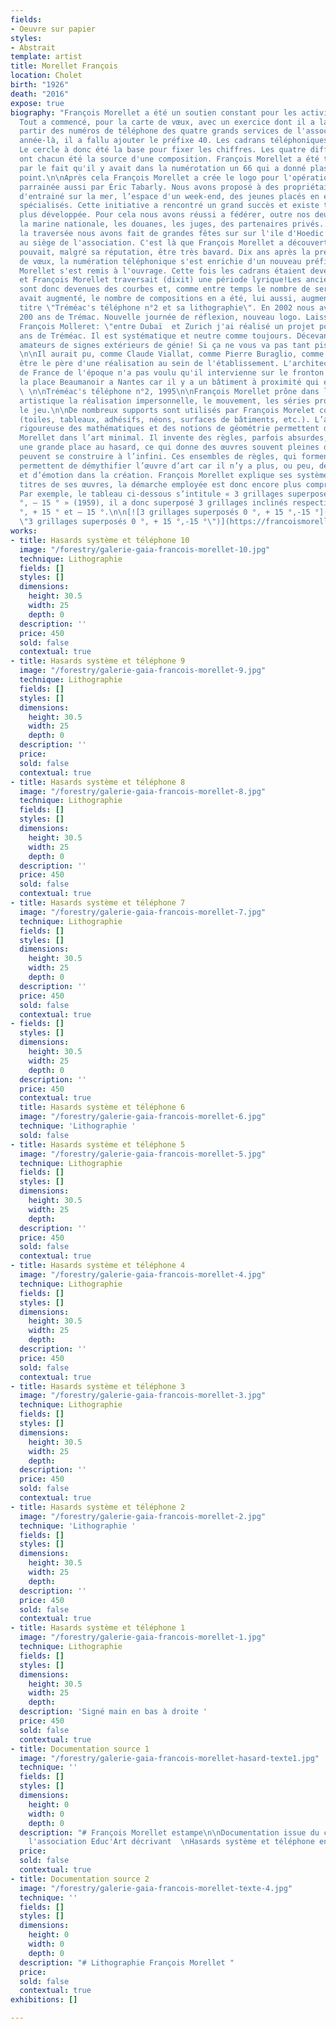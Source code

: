 ```yaml
---
fields:
- Oeuvre sur papier
styles:
- Abstrait
template: artist
title: Morellet François
location: Cholet
birth: "1926"
death: "2016"
expose: true
biography: "François Morellet a été un soutien constant pour les activités de Tréméac.
  Tout a commencé, pour la carte de vœux, avec un exercice dont il a la passion, à
  partir des numéros de téléphone des quatre grands services de l'association. Cette
  année-là, il a fallu ajouter le préfixe 40. Les cadrans téléphoniques étaient circulaires;
  Le cercle à donc été la base pour fixer les chiffres. Les quatre différents services
  ont chacun été la source d'une composition. François Morellet a été très intéressé
  par le fait qu'il y avait dans la numérotation un 66 qui a donné plastiquement un
  point.\n\nAprès cela François Morellet a crée le logo pour l'opération \"Grand Largue\",
  parrainée aussi par Éric Tabarly. Nous avons proposé à des propriétaires de bateaux
  d'entrainé sur la mer, l’espace d'un week-end, des jeunes placés en établissements
  spécialisés. Cette initiative a rencontré un grand succès et existe toujours aujourd'hui,
  plus développée. Pour cela nous avons réussi a fédérer, outre nos deux parrains,
  la marine nationale, les douanes, les juges, des partenaires privés....En plus de
  la traversée nous avons fait de grandes fêtes sur sur l'ile d'Hoedic puis plus tard
  au siège de l'association. C'est là que François Morellet a découvert qu’Éric Tabarly
  pouvait, malgré sa réputation, être très bavard. Dix ans après la première carte
  de vœux, la numération téléphonique s'est enrichie d'un nouveau préfixe:02. François
  Morellet s'est remis à l'ouvrage. Cette fois les cadrans étaient devenus carrés
  et François Morellet traversait (dixit) une période lyrique!Les anciennes droites
  sont donc devenues des courbes et, comme entre temps le nombre de services de l'association
  avait augmenté, le nombre de compositions en a été, lui aussi, augmenté! D'où le
  titre \"Tréméac's téléphone n°2 et sa lithographie\". En 2002 nous avons fêté les
  200 ans de Trémac. Nouvelle journée de réflexion, nouveau logo. Laissons parler
  François Molleret: \"entre Dubaï  et Zurich j'ai réalisé un projet pour les 200
  ans de Tréméac. Il est systématique et neutre comme toujours. Décevant pour les
  amateurs de signes extérieurs de génie! Si ça ne vous va pas tant pis, je suis invexable\".
  \n\nIl aurait pu, comme Claude Viallat, comme Pierre Buraglio, comme Éric Fontenau,
  être le père d'une réalisation au sein de l'établissement. L'architecte de bâtiments
  de France de l'époque n'a pas voulu qu'il intervienne sur le fronton qui donne sur
  la place Beaumanoir a Nantes car il y a un bâtiment à proximité qui est classé.....
  \ \n\nTréméac's téléphone n°2, 1995\n\nFrançois Morellet prône dans la création
  artistique la réalisation impersonnelle, le mouvement, les séries programmées et
  le jeu.\n\nDe nombreux supports sont utilisés par François Morelet comme matériaux
  (toiles, tableaux, adhésifs, néons, surfaces de bâtiments, etc.). L’application
  rigoureuse des mathématiques et des notions de géométrie permettent de classer François
  Morellet dans l’art minimal. Il invente des règles, parfois absurdes, et laisse
  une grande place au hasard, ce qui donne des œuvres souvent pleines d’humour qui
  peuvent se construire à l’infini. Ces ensembles de règles, qui forment des systèmes,
  permettent de démythifier l’œuvre d’art car il n’y a plus, ou peu, de subjectivité
  et d’émotion dans la création. François Morellet explique ses systèmes dans les
  titres de ses œuvres, la démarche employée est donc encore plus compréhensible.
  Par exemple, le tableau ci-dessous s’intitule « 3 grillages superposés 0 °, + 15
  °, – 15 ° » (1959), il a donc superposé 3 grillages inclinés respectivement à 0
  °, + 15 ° et – 15 °.\n\n[![3 grillages superposés 0 °, + 15 °,-15 °](https://francoismorellet.files.wordpress.com/2011/01/3-grillages-superposc3a9s-0-c2b0-15-c2b0-15-c2b0-1959.jpg?w=640
  \"3 grillages superposés 0 °, + 15 °,-15 °\")](https://francoismorellet.files.wordpress.com/2011/01/3-grillages-superposc3a9s-0-c2b0-15-c2b0-15-c2b0-1959.jpg)"
works:
- title: Hasards système et téléphone 10
  image: "/forestry/galerie-gaia-francois-morellet-10.jpg"
  technique: Lithographie
  fields: []
  styles: []
  dimensions:
    height: 30.5
    width: 25
    depth: 0
  description: ''
  price: 450
  sold: false
  contextual: true
- title: Hasards système et téléphone 9
  image: "/forestry/galerie-gaia-francois-morellet-9.jpg"
  technique: Lithographie
  fields: []
  styles: []
  dimensions:
    height: 30.5
    width: 25
    depth: 0
  description: ''
  price: 
  sold: false
  contextual: true
- title: Hasards système et téléphone 8
  image: "/forestry/galerie-gaia-francois-morellet-8.jpg"
  technique: Lithographie
  fields: []
  styles: []
  dimensions:
    height: 30.5
    width: 25
    depth: 0
  description: ''
  price: 450
  sold: false
  contextual: true
- title: Hasards système et téléphone 7
  image: "/forestry/galerie-gaia-francois-morellet-7.jpg"
  technique: Lithographie
  fields: []
  styles: []
  dimensions:
    height: 30.5
    width: 25
    depth: 0
  description: ''
  price: 450
  sold: false
  contextual: true
- fields: []
  styles: []
  dimensions:
    height: 30.5
    width: 25
    depth: 0
  description: ''
  price: 450
  contextual: true
  title: Hasards système et téléphone 6
  image: "/forestry/galerie-gaia-francois-morellet-6.jpg"
  technique: 'Lithographie '
  sold: false
- title: Hasards système et téléphone 5
  image: "/forestry/galerie-gaia-francois-morellet-5.jpg"
  technique: Lithographie
  fields: []
  styles: []
  dimensions:
    height: 30.5
    width: 25
    depth: 
  description: ''
  price: 450
  sold: false
  contextual: true
- title: Hasards système et téléphone 4
  image: "/forestry/galerie-gaia-francois-morellet-4.jpg"
  technique: Lithographie
  fields: []
  styles: []
  dimensions:
    height: 30.5
    width: 25
    depth: 
  description: ''
  price: 450
  sold: false
  contextual: true
- title: Hasards système et téléphone 3
  image: "/forestry/galerie-gaia-francois-morellet-3.jpg"
  technique: Lithographie
  fields: []
  styles: []
  dimensions:
    height: 30.5
    width: 25
    depth: 
  description: ''
  price: 450
  sold: false
  contextual: true
- title: Hasards système et téléphone 2
  image: "/forestry/galerie-gaia-francois-morellet-2.jpg"
  technique: 'Lithographie '
  fields: []
  styles: []
  dimensions:
    height: 30.5
    width: 25
    depth: 
  description: ''
  price: 450
  sold: false
  contextual: true
- title: Hasards système et téléphone 1
  image: "/forestry/galerie-gaia-francois-morellet-1.jpg"
  technique: Lithographie
  fields: []
  styles: []
  dimensions:
    height: 30.5
    width: 25
    depth: 
  description: 'Signé main en bas à droite '
  price: 450
  sold: false
  contextual: true
- title: Documentation source 1
  image: "/forestry/galerie-gaia-francois-morellet-hasard-texte1.jpg"
  technique: ''
  fields: []
  styles: []
  dimensions:
    height: 0
    width: 0
    depth: 0
  description: "# François Morellet estampe\n\nDocumentation issue du catalogue de
    l'association Educ'Art décrivant  \nHasards système et téléphone en 1997"
  price: 
  sold: false
  contextual: true
- title: Documentation source 2
  image: "/forestry/galerie-gaia-francois-morellet-texte-4.jpg"
  technique: ''
  fields: []
  styles: []
  dimensions:
    height: 0
    width: 0
    depth: 0
  description: "# Lithographie François Morellet "
  price: 
  sold: false
  contextual: true
exhibitions: []

---
```

